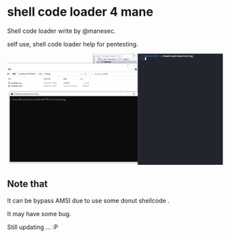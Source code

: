 # shell code loader 4 mane
Shell code loader write by @manesec.

self use, shell code loader help for pentesting.

![alt text](./img/demo.gif)

## Note that 

It can be bypass AMSI due to use some donut shellcode .

It may have some bug. 

Still updating ... :P

